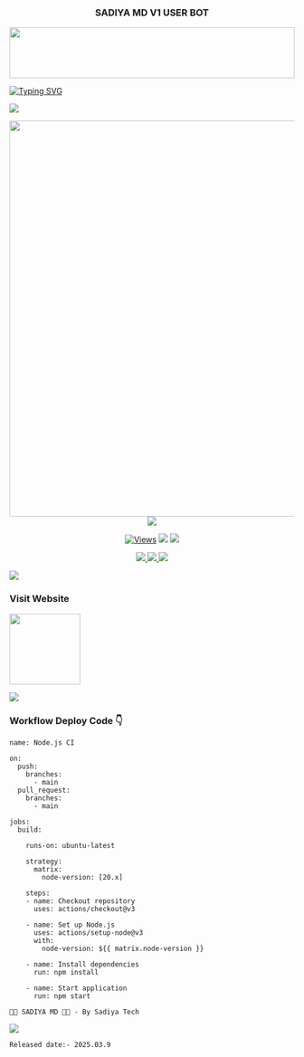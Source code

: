 <h3 align="center" >SADIYA MD V1 USER BOT</h3>

<p align="center">
<img src="https://i.imgur.com/dBaSKWF.gif" height="90" width="100%">
   
<div align="left">
<a href="https://git.io/typing-svg"><img src="https://readme-typing-svg.demolab.com?font=Rubik+Dirt&size=65&pause=1000&color=F72C3F&background=FF20A500&center=true&vCenter=true&width=1000&height=150&lines=SADIYA+MD+WHATSAPP+BOT;CREATED+BY;Sadiya Tech" alt="Typing SVG" /></a>   
</p> 

<img src="https://user-images.githubusercontent.com/73097560/115834477-dbab4500-a447-11eb-908a-139a6edaec5c.gif">
   <p align="center">
<a href="https://github.com/sadiya-tech12/SADIYA-MD-V1">
    <img src="https://i.ibb.co/N6Hg4QWN/Sadiya-Md.jpg" width="700px">
  </a>
<img src="https://user-images.githubusercontent.com/73097560/115834477-dbab4500-a447-11eb-908a-139a6edaec5c.gif">


<p align="center">

  <a href="https://github.com/sadiya-tech12/SADIYA-MD-V1">
    <img src="https://hits.seeyoufarm.com/api/count/incr/badge.svg?url=https://github.com/sadiya-tech12/SADIYA-MD-V1&count_bg=%2379C83D&title_bg=%23555555&icon=gitpod.svg&icon_color=%23E7E7E7&title=Views&edge_flat=false" alt="Views"/></a>
  
  </a>
<di
  <a href="https://github.com/sadiya-tech12/SADIYA-MD-V1/fork">
    <img src="https://img.shields.io/github/forks/sadiya-tech12/SADIYA-MD-V1?label=Fork&style=social">
    
  </a>
  <a href="https://github.com/sadiya-tech12/SADIYA-MD-V1/stargazers">
    <img src="https://img.shields.io/github/stars/sadiya-tech12/SADIYA-MD-V1?style=social">
  </a>
</p>

<p align="center">
  <a href="https://github.com/sadiya-tech12/SADIYA-MD-V1">
    <img src="https://img.shields.io/github/repo-size/sadiya-tech12/SADIYA-MD-V1?color=purple&label=Repo%20Size&style=plastic">

  </a>
  <a href="https://github.com/sadiya-tech12/SADIYA-MD-V1">
    <img src="https://img.shields.io/github/languages/top/sadiya-tech12/SADIYA-MD-V1?color=purple&label=Javascript&style=plastic">

  </a>
  <a href="https://github.com/sadiya-tech12/SADIYA-MD-V1">
    <img src="https://img.shields.io/static/v1?label=Creator&message=Sadiya Tech&color=purple&style=plastic">

  </a>
  </p>

<img src="https://user-images.githubusercontent.com/73097560/115834477-dbab4500-a447-11eb-908a-139a6edaec5c.gif">

### Visit Website
<a href="https://sadiya-md-official.vercel.app/"><img src="https://img.shields.io/badge/DEPLOY-blue" width="125vm" target="_blank"></a>

<img src="https://user-images.githubusercontent.com/73097560/115834477-dbab4500-a447-11eb-908a-139a6edaec5c.gif">

### Workflow Deploy Code 👇

```
name: Node.js CI

on:
  push:
    branches:
      - main
  pull_request:
    branches:
      - main

jobs:
  build:

    runs-on: ubuntu-latest

    strategy:
      matrix:
        node-version: [20.x]

    steps:
    - name: Checkout repository
      uses: actions/checkout@v3

    - name: Set up Node.js
      uses: actions/setup-node@v3
      with:
        node-version: ${{ matrix.node-version }}

    - name: Install dependencies
      run: npm install

    - name: Start application
      run: npm start
```

`🧑‍💻 SADIYA MD 🧑‍💻 - By Sadiya Tech`

<img src="https://user-images.githubusercontent.com/73097560/115834477-dbab4500-a447-11eb-908a-139a6edaec5c.gif">

`Released date:- 2025.03.9`
